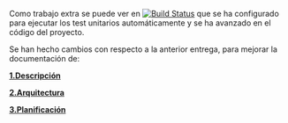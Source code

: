Como trabajo extra se puede ver en [![Build Status](https://travis-ci.com/Guillergood/DailyReport-2.0.svg?branch=main)](https://travis-ci.org/Guillergood/DailyReport-2.0) que se ha configurado para ejecutar los test unitarios automáticamente y se ha avanzado en el código del proyecto.

Se han hecho cambios con respecto a la anterior entrega, para mejorar la documentación de:

[**1.Descripción**](https://guillergood.github.io/DailyReport-2.0/docs/Descripcion.html)

[**2.Arquitectura**](https://guillergood.github.io/DailyReport-2.0/docs/Arquitectura.html)

[**3.Planificación**](https://guillergood.github.io/DailyReport-2.0/docs/Planificacion.html)